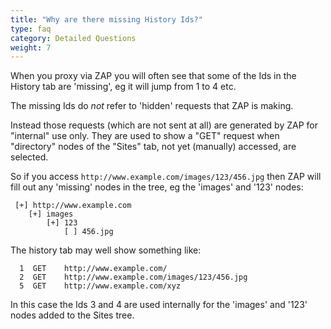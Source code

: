 ```yaml
---
title: "Why are there missing History Ids?"
type: faq
category: Detailed Questions
weight: 7
---
```


When you proxy via ZAP you will often see that some of the Ids in the History
tab are 'missing', eg it will jump from 1 to 4 etc.

The missing Ids do _not_ refer to 'hidden' requests that ZAP is making.

Instead those requests (which are not sent at all) are generated by ZAP for
"internal" use only. They are used to show a "GET" request when "directory"
nodes of the "Sites" tab, not yet (manually) accessed, are selected.

So if you access `http://www.example.com/images/123/456.jpg` then ZAP will
fill out any 'missing' nodes in the tree, eg the 'images' and '123' nodes:

    
    
     [+] http://www.example.com
        [+] images
            [+] 123
                [ ] 456.jpg
    

The history tab may well show something like:

    
    
      1  GET    http://www.example.com/
      2  GET    http://www.example.com/images/123/456.jpg
      5  GET    http://www.example.com/xyz
    

In this case the Ids 3 and 4 are used internally for the 'images' and '123'
nodes added to the Sites tree.
